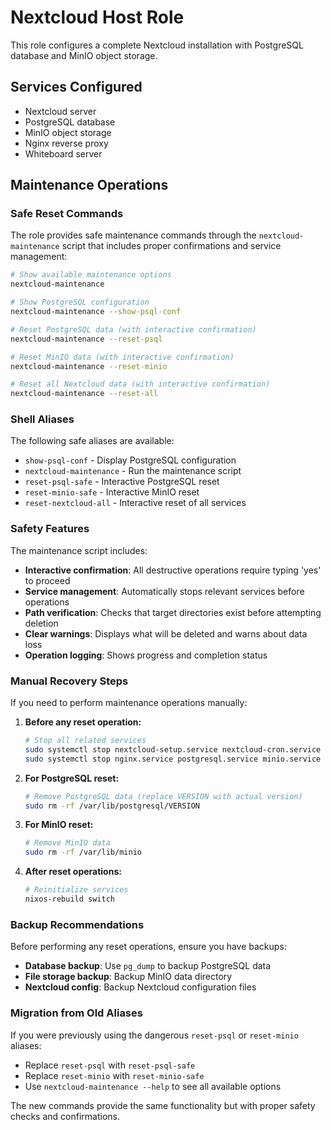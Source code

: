 # Nextcloud Host Role

This role configures a complete Nextcloud installation with PostgreSQL database and MinIO object storage.

## Services Configured

- Nextcloud server
- PostgreSQL database
- MinIO object storage
- Nginx reverse proxy
- Whiteboard server

## Maintenance Operations

### Safe Reset Commands

The role provides safe maintenance commands through the `nextcloud-maintenance` script that includes proper confirmations and service management:

```bash
# Show available maintenance options
nextcloud-maintenance

# Show PostgreSQL configuration
nextcloud-maintenance --show-psql-conf

# Reset PostgreSQL data (with interactive confirmation)
nextcloud-maintenance --reset-psql

# Reset MinIO data (with interactive confirmation)  
nextcloud-maintenance --reset-minio

# Reset all Nextcloud data (with interactive confirmation)
nextcloud-maintenance --reset-all
```

### Shell Aliases

The following safe aliases are available:

- `show-psql-conf` - Display PostgreSQL configuration
- `nextcloud-maintenance` - Run the maintenance script
- `reset-psql-safe` - Interactive PostgreSQL reset
- `reset-minio-safe` - Interactive MinIO reset  
- `reset-nextcloud-all` - Interactive reset of all services

### Safety Features

The maintenance script includes:

- **Interactive confirmation**: All destructive operations require typing 'yes' to proceed
- **Service management**: Automatically stops relevant services before operations
- **Path verification**: Checks that target directories exist before attempting deletion
- **Clear warnings**: Displays what will be deleted and warns about data loss
- **Operation logging**: Shows progress and completion status

### Manual Recovery Steps

If you need to perform maintenance operations manually:

1. **Before any reset operation:**
   ```bash
   # Stop all related services
   sudo systemctl stop nextcloud-setup.service nextcloud-cron.service
   sudo systemctl stop nginx.service postgresql.service minio.service
   ```

2. **For PostgreSQL reset:**
   ```bash
   # Remove PostgreSQL data (replace VERSION with actual version)
   sudo rm -rf /var/lib/postgresql/VERSION
   ```

3. **For MinIO reset:**
   ```bash
   # Remove MinIO data
   sudo rm -rf /var/lib/minio
   ```

4. **After reset operations:**
   ```bash
   # Reinitialize services
   nixos-rebuild switch
   ```

### Backup Recommendations

Before performing any reset operations, ensure you have backups:

- **Database backup**: Use `pg_dump` to backup PostgreSQL data
- **File storage backup**: Backup MinIO data directory
- **Nextcloud config**: Backup Nextcloud configuration files

### Migration from Old Aliases

If you were previously using the dangerous `reset-psql` or `reset-minio` aliases:

- Replace `reset-psql` with `reset-psql-safe`
- Replace `reset-minio` with `reset-minio-safe`
- Use `nextcloud-maintenance --help` to see all available options

The new commands provide the same functionality but with proper safety checks and confirmations.
